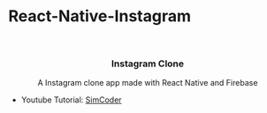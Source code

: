 # React-Native-Instagram

<!-- PROJECT LOGO -->
<br />
<p align="center">

  <h3 align="center">Instagram Clone</h3>

  <p align="center">
    A Instagram clone app made with React Native and Firebase
    <br />

  </p>
</p>

  - Youtube Tutorial: [SimCoder](https://youtu.be/1hPgQWbWmEk)

